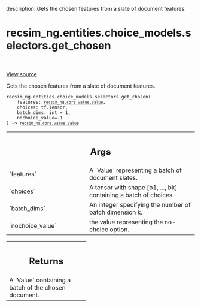 description: Gets the chosen features from a slate of document features.

<div itemscope itemtype="http://developers.google.com/ReferenceObject">
<meta itemprop="name" content="recsim_ng.entities.choice_models.selectors.get_chosen" />
<meta itemprop="path" content="Stable" />
</div>

# recsim_ng.entities.choice_models.selectors.get_chosen

<!-- Insert buttons and diff -->

<table class="tfo-notebook-buttons tfo-api nocontent" align="left">

</table>

<a target="_blank" href="https://github.com/google-research/recsim_ng/tree/master/recsim_ng/entities/choice_models/selectors.py">View
source</a>

Gets the chosen features from a slate of document features.

<pre class="devsite-click-to-copy prettyprint lang-py tfo-signature-link">
<code>recsim_ng.entities.choice_models.selectors.get_chosen(
    features: <a href="../../../../recsim_ng/core/value/Value.md"><code>recsim_ng.core.value.Value</code></a>,
    choices: tf.Tensor,
    batch_dims: int = 1,
    nochoice_value=-1
) -> <a href="../../../../recsim_ng/core/value/Value.md"><code>recsim_ng.core.value.Value</code></a>
</code></pre>

<!-- Placeholder for "Used in" -->

<!-- Tabular view -->
 <table class="responsive fixed orange">
<colgroup><col width="214px"><col></colgroup>
<tr><th colspan="2"><h2 class="add-link">Args</h2></th></tr>

<tr>
<td>
`features`
</td>
<td>
A `Value` representing a batch of document slates.
</td>
</tr><tr>
<td>
`choices`
</td>
<td>
A tensor with shape [b1, ..., bk] containing a batch of choices.
</td>
</tr><tr>
<td>
`batch_dims`
</td>
<td>
An integer specifying the number of batch dimension k.
</td>
</tr><tr>
<td>
`nochoice_value`
</td>
<td>
the value representing the no-choice option.
</td>
</tr>
</table>

<!-- Tabular view -->
 <table class="responsive fixed orange">
<colgroup><col width="214px"><col></colgroup>
<tr><th colspan="2"><h2 class="add-link">Returns</h2></th></tr>
<tr class="alt">
<td colspan="2">
A `Value` containing a batch of the chosen document.
</td>
</tr>

</table>
